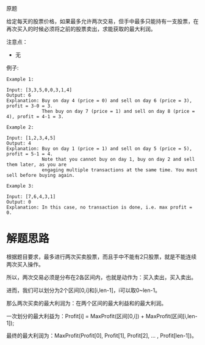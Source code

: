 原题

给定每天的股票价格，如果最多允许两次交易，但手中最多只能持有一支股票，在再次买入的时候必须将之前的股票卖出，求能获取的最大利润。

注意点：

  - 无

例子:

```
Example 1:

Input: [3,3,5,0,0,3,1,4]
Output: 6
Explanation: Buy on day 4 (price = 0) and sell on day 6 (price = 3), profit = 3-0 = 3.
             Then buy on day 7 (price = 1) and sell on day 8 (price = 4), profit = 4-1 = 3.
             
Example 2:

Input: [1,2,3,4,5]
Output: 4
Explanation: Buy on day 1 (price = 1) and sell on day 5 (price = 5), profit = 5-1 = 4.
             Note that you cannot buy on day 1, buy on day 2 and sell them later, as you are
             engaging multiple transactions at the same time. You must sell before buying again.
             
Example 3:

Input: [7,6,4,3,1]
Output: 0
Explanation: In this case, no transaction is done, i.e. max profit = 0.
```

# 解题思路
根据题目要求，最多进行两次买卖股票，而且手中不能有2只股票，就是不能连续两次买入操作。

所以，两次交易必须是分布在2各区间内，也就是动作为：买入卖出，买入卖出。

进而，我们可以划分为2个区间[0,i]和[i,len-1]，i可以取0~len-1。

那么两次买卖的最大利润为：在两个区间的最大利益和的最大利润。

一次划分的最大利益为：Profit[i] = MaxProfit(区间[0,i]) + MaxProfit(区间[i,len-1]);

最终的最大利润为：MaxProfit(Profit[0], Profit[1], Profit[2], ... , Profit[len-1])。
